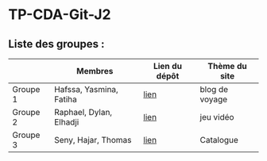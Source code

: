 # TP-CDA-Git-J2

## Liste des groupes :
|                |Membres                        |Lien du dépôt                                                | Thème du site |
|----------------|-------------------------------|-------------------------------------------------------------|---------------|
|Groupe 1        |Hafssa, Yasmina, Fatiha        |[lien](https://github.com/FATI-A/blog-voyage)                |blog de voyage |
|Groupe 2        |Raphael, Dylan, Elhadji        |[lien](https://github.com/elhadjifall98/foxus)               |jeu vidéo      |
|Groupe 3        |Seny, Hajar, Thomas            |[lien](https://github.con/SenyJalloh/projetGithubSeny)       |Catalogue      |
